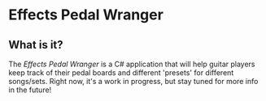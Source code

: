 # Effects Pedal Wranger

## What is it?

The *Effects Pedal Wranger* is a C# application that will help guitar players keep track of their pedal boards and different 'presets' for different songs/sets.
Right now, it's a work in progress, but stay tuned for more info in the future!